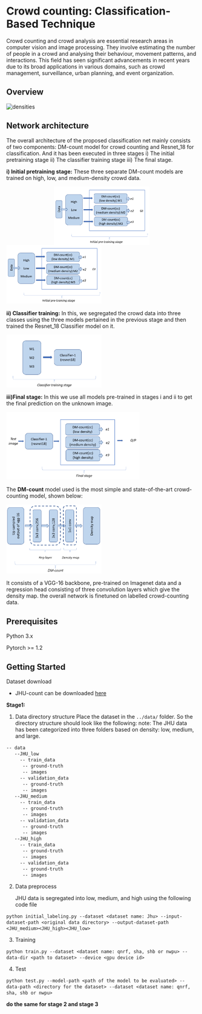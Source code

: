 
# Crowd counting: Classification-Based Technique

Crowd counting and crowd analysis are essential research areas in computer vision and image processing. They involve estimating the number of people in a crowd and analysing their behaviour, movement patterns, and interactions. This field has seen significant advancements in recent years due to its broad applications in various domains, such as crowd management, surveillance, urban planning, and event organization.


## Overview

![densities](https://github.com/Pshubham1012/Classification-approach/assets/124425044/ca18705a-8db4-4bfd-a1ff-fe2b64d25719)

## Network architecture
The overall architecture of the proposed classification net mainly consists of two components: DM-count model for crowd counting and Resnet_18 for classification. And it has been executed in three stages i) The initial pretraining stage ii) The classifier training stage iii) The final stage.

**i) Initial pretraining stage:** 
These three separate DM-count models are trained on high, low, and medium-density crowd data.
<div style="display: flex; justify-content: center;">
  <img src="https://github.com/Pshubham1012/Classification-approach/raw/main/images/st1.png" alt="Image" style="width: 50%; height: 50%;">
</div>

   <img src="https://github.com/Pshubham1012/Classification-approach/raw/main/images/st1.png" alt="Image" style="width: 50%; height: 50%;">

**ii) Classifier training:**
In this, we segregated the crowd data into three classes using the three models pertained in the previous stage and then trained the Resnet_18 Classifier model on it.

<img src="https://github.com/Pshubham1012/Classification-approach/raw/main/images/st2.png" alt="Image" style="width: 50%; height: 50%;">

**iii)Final stage:**
In this we use all models pre-trained in stages i and ii to get the final prediction on the unknown image.

<img src="https://github.com/Pshubham1012/Classification-approach/raw/main/images/st3.png" alt="Image" style="width: 70%; height: 70%;">

The **DM-count** model used is the most simple and state-of-the-art crowd-counting model, shown below:

<img src="https://github.com/Pshubham1012/Classification-approach/raw/main/images/dm count.png" alt="Image" style="width: 50%; height: 50%;">

It consists of a VGG-16 backbone, pre-trained on Imagenet data and a regression head consisting of three convolution layers which give the density map. the overall network is finetuned on labelled crowd-counting data.
## Prerequisites

Python 3.x

Pytorch >= 1.2


## Getting Started
Dataset download

+ JHU-count can be downloaded [here](http://www.crowd-counting.com/#download)

**Stage1:**
1. Data directory structure
Place the dataset in the `../data/` folder. So the directory structure should look like the following:
note: The JHU data has been categorized into three folders based on density: low, medium, and large.
```
-- data
   --JHU_low
     -- train_data
      -- ground-truth
      -- images
     -- validation_data
      -- ground-truth
      -- images
   --JHU_medium
     -- train_data
      -- ground-truth
      -- images
     -- validation_data
      -- ground-truth
      -- images
   --JHU_high
     -- train_data
      -- ground-truth
      -- images
     -- validation_data
      -- ground-truth
      -- images
```
2. Data preprocess

   JHU data is segregated into low, medium, and high using the following code file

```
python initial_labeling.py --dataset <dataset name: Jhu> --input-dataset-path <original data directory> --output-dataset-path <JHU_medium><JHU_high><JHU_low> 
```

3. Training

```
python train.py --dataset <dataset name: qnrf, sha, shb or nwpu> --data-dir <path to dataset> --device <gpu device id>
```

4. Test

```
python test.py --model-path <path of the model to be evaluated> --data-path <directory for the dataset> --dataset <dataset name: qnrf, sha, shb or nwpu>
```
**do the same for stage 2 and stage 3**
